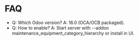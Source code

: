 # FAQ

- Q: Which Odoo version? A: 16.0 (OCA/OCB packaged).
- Q: How to enable? A: Start server with --addon maintenance_equipment_category_hierarchy or install in UI.
